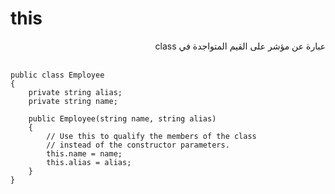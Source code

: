 #  this
<div dir=rtl>
عبارة عن مؤشر على القيم المتواجدة في class
</div>
<br>

```
public class Employee
{
    private string alias;
    private string name;

    public Employee(string name, string alias)
    {
        // Use this to qualify the members of the class
        // instead of the constructor parameters.
        this.name = name;
        this.alias = alias;
    }
}
```
